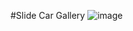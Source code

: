 #Slide Car Gallery
![image](https://github.com/erolemre1/slayt-car-gallery/blob/main/slide.gif?raw=true)
